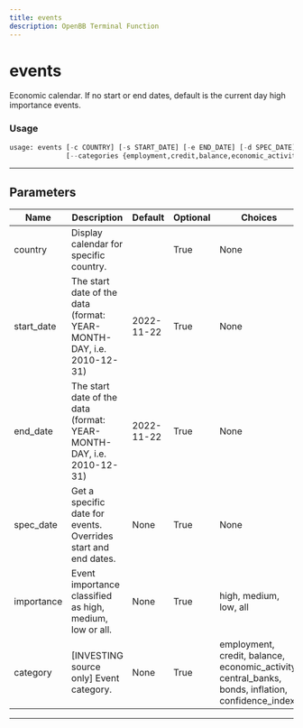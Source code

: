 ```yaml
---
title: events
description: OpenBB Terminal Function
---
```


# events

Economic calendar. If no start or end dates, default is the current day high importance events.

### Usage

```python
usage: events [-c COUNTRY] [-s START_DATE] [-e END_DATE] [-d SPEC_DATE] [-i {high,medium,low,all}]
              [--categories {employment,credit,balance,economic_activity,central_banks,bonds,inflation,confidence_index}]
```

---

## Parameters

| Name | Description | Default | Optional | Choices |
| ---- | ----------- | ------- | -------- | ------- |
| country | Display calendar for specific country. |  | True | None |
| start_date | The start date of the data (format: YEAR-MONTH-DAY, i.e. 2010-12-31) | 2022-11-22 | True | None |
| end_date | The start date of the data (format: YEAR-MONTH-DAY, i.e. 2010-12-31) | 2022-11-22 | True | None |
| spec_date | Get a specific date for events. Overrides start and end dates. | None | True | None |
| importance | Event importance classified as high, medium, low or all. | None | True | high, medium, low, all |
| category | [INVESTING source only] Event category. | None | True | employment, credit, balance, economic_activity, central_banks, bonds, inflation, confidence_index |
---

